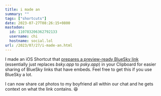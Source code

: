```yaml
---
title: i made an
summary: ""
tags: ["shortcuts"]
date: 2023-07-27T08:26:15+0800
mastodon:
  id: 110783206362792133
  username: chi
  hostname: social.lol
url: /2023/07/27/i-made-an.html
---
```


I made an iOS Shortcut that [prepares a preview-ready BlueSky link](https://www.icloud.com/shortcuts/2ca9f7d3c43148098fdf53ce4fbb8b63) (essentially just replaces _bsky.app_ to _psky.app_) in your Clipboard for easier sharing of BlueSky links that have embeds. Feel free to get this if you use BlueSky a lot.

I can now share cat photos to my boyfriend all within our chat and he gets context on what the link contains. 😆
